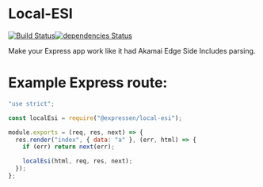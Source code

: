Local-ESI
=========

[![Build Status](https://travis-ci.org/ExpressenAB/local-esi.svg?branch=master)](https://travis-ci.org/ExpressenAB/local-esi)[![dependencies Status](https://david-dm.org/ExpressenAB/local-esi/status.svg)](https://david-dm.org/ExpressenAB/local-esi)

Make your Express app work like it had Akamai Edge Side Includes parsing.

# Example Express route:

```javascript
"use strict";

const localEsi = require("@expressen/local-esi");

module.exports = (req, res, next) => {
  res.render("index", { data: "a" }, (err, html) => {
    if (err) return next(err);

    localEsi(html, req, res, next);
  });
};
```
